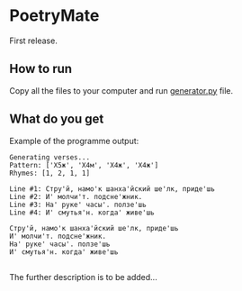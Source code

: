 # PoetryMate

First release.

## How to run

Copy all the files to your computer and run [generator.py](https://github.com/501Good/PoetryMate/blob/master/generator.py) file.

## What do you get

Example of the programme output:

```
Generating verses...
Pattern: ['Х5ж', 'Х4м', 'Х4ж', 'Х4ж']
Rhymes: [1, 2, 1, 1]

Line #1: Стру'й, намо'к шанха'йский ше'лк, приде'шь
Line #2: И' молчи'т. подсне'жник.
Line #3: На' руке' часы'. ползе'шь
Line #4: И' смутья'н. когда' живе'шь

Стру'й, намо'к шанха'йский ше'лк, приде'шь
И' молчи'т. подсне'жник.
На' руке' часы'. ползе'шь
И' смутья'н. когда' живе'шь
```

##

The further description is to be added...
